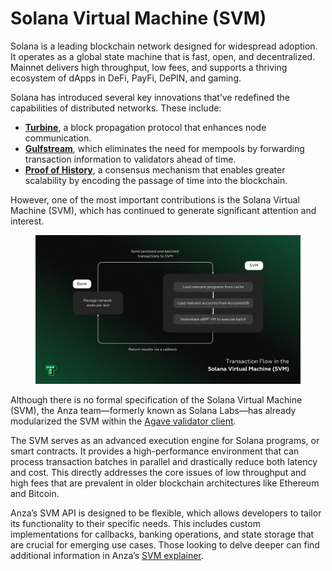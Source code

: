 # Solana Virtual Machine (SVM)

Solana is a leading blockchain network designed for widespread adoption. It operates as a global state machine that is fast, open, and decentralized. Mainnet delivers high throughput, low fees, and supports a thriving ecosystem of dApps in DeFi, PayFi, DePIN, and gaming.

Solana has introduced several key innovations that’ve redefined the capabilities of distributed networks. These include:

* [**Turbine**](https://docs.anza.xyz/consensus/turbine-block-propagation), a block propagation protocol that enhances node communication.
* [**Gulfstream**](https://solana.com/news/gulf-stream--solana-s-mempool-less-transaction-forwarding-protocol), which eliminates the need for mempools by forwarding transaction information to validators ahead of time.
* [**Proof of History**](https://solana.com/news/proof-of-history), a consensus mechanism that enables greater scalability by encoding the passage of time into the blockchain.&#x20;

However, one of the most important contributions is the Solana Virtual Machine (SVM), which has continued to generate significant attention and interest.

<figure><img src="../.gitbook/assets/33r.png" alt=""><figcaption></figcaption></figure>

Although there is no formal specification of the Solana Virtual Machine (SVM), the Anza team—formerly known as Solana Labs—has already modularized the SVM within the [Agave validator client](https://github.com/anza-xyz/agave).

The SVM serves as an advanced execution engine for Solana programs, or smart contracts. It provides a high-performance environment that can process transaction batches in parallel and drastically reduce both latency and cost. This directly addresses the core issues of low throughput and high fees that are prevalent in older blockchain architectures like Ethereum and Bitcoin.

Anza’s SVM API is designed to be flexible, which allows developers to tailor its functionality to their specific needs. This includes custom implementations for callbacks, banking operations, and state storage that are crucial for emerging use cases. Those looking to delve deeper can find additional information in Anza’s [SVM explainer](https://www.anza.xyz/blog/anzas-new-svm-api).

